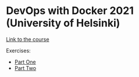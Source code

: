 # DevOps with Docker 2021 (University of Helsinki)

[Link to the course](https://devopswithdocker.com)

Exercises:

- [Part One](part1)
- [Part Two](part2)